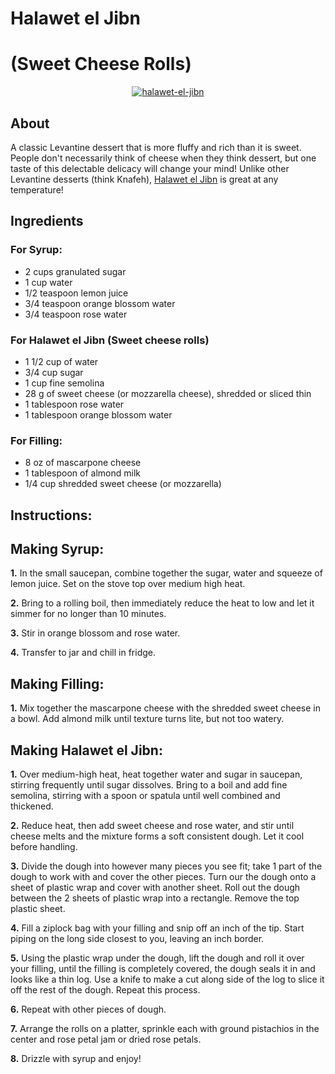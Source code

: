 # Halawet el Jibn
# (Sweet Cheese Rolls)
<center><a href="https://ibb.co/yVyj4Ms"><img src="https://i.ibb.co/cxFnYpT/halawet-el-jibn.jpg" alt="halawet-el-jibn" border="0"></a></center>

## About
A classic Levantine dessert that is more fluffy and rich than it is sweet. People don't necessarily think of cheese when they think dessert, but one taste of this delectable delicacy will change your mind! Unlike other Levantine desserts (think Knafeh), [Halawet el Jibn](https://en.wikipedia.org/wiki/Halawet_el_Jibn) is great at any temperature! 

## Ingredients

### For Syrup:
- 2 cups granulated sugar
- 1 cup water
- 1/2 teaspoon lemon juice
- 3/4 teaspoon orange blossom water
- 3/4 teaspoon rose water

### For Halawet el Jibn (Sweet cheese rolls)
- 1 1/2 cup of water
- 3/4 cup sugar
- 1 cup fine semolina
- 28 g of sweet cheese (or mozzarella cheese), shredded or sliced thin
- 1 tablespoon rose water
- 1 tablespoon orange blossom water
        
### For Filling:
- 8 oz of mascarpone cheese
- 1 tablespoon of almond milk
- 1/4 cup shredded sweet cheese (or mozzarella)

## Instructions:
## Making Syrup:
**1.** In the small saucepan, combine together the sugar, water and squeeze of lemon juice. Set on the stove top over medium high heat.
        
**2.** Bring to a rolling boil, then immediately reduce the heat to low and let it simmer for no longer than 10 minutes.
        
**3.** Stir in orange blossom and rose water.
        
**4.** Transfer to jar and chill in fridge.
        
## Making Filling:
**1.** Mix together the mascarpone cheese with the shredded sweet cheese in a bowl. Add almond milk until texture turns lite, but not too watery.

## Making Halawet el Jibn:
**1.** Over medium-high heat, heat together water and sugar in saucepan, stirring frequently until sugar dissolves. Bring to a boil and add fine semolina, stirring with a spoon or spatula until well combined and thickened.
        
**2.** Reduce heat, then add sweet cheese and rose water, and stir until cheese melts and the mixture forms a soft consistent dough. Let it cool before handling. 
        
**3.** Divide the dough into however many pieces you see fit; take 1 part of the dough to work with and cover the other pieces. Turn our the dough onto a sheet of plastic wrap and cover with another sheet. Roll out the dough between the 2 sheets of plastic wrap into a rectangle. Remove the top plastic sheet.
        
**4.** Fill a ziplock bag with your filling and snip off an inch of the tip. Start piping on the long side closest to you, leaving an inch border.
        
**5.** Using the plastic wrap under the dough, lift the dough and roll it over your filling, until the filling is completely covered, the dough seals it in and looks like a thin log. Use a knife to make a cut along side of the log to slice it off the rest of the dough. Repeat this process.
        
**6.** Repeat with other pieces of dough.
        
**7.** Arrange the rolls on a platter, sprinkle each with ground pistachios in the center and rose petal jam or dried rose petals.
        
**8.** Drizzle with syrup and enjoy!    
